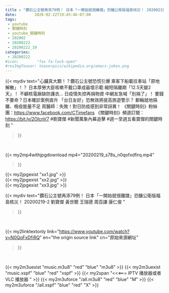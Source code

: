 ```yaml
---
title : "鑽石公主號再添79例！ 日本「一開始就很離譜」恐釀公衛版福島核災！ 20200219-2 劉寶傑 黃世聰 王瑞德 周百謙 康仁俊 "
date:        2020-02-22T19:45:46-07:00
tags:
 - youtube
 - 關鍵時刻
 - youtube_關鍵時刻
 - 202002
 - 20200222
 - 20200222_19
categories:
 - 20200222
#icon:        "fas fa-lock-open"
#resImgTeaser: teaserpics/wikipedia.org/emacs-jokes.png
---
```


{{< mydiv text="心臟真大顆！？鑽石公主號恐慌引爆 乘客下船載往車站「原地解散」！？ 日本厚勞大臣咳嗽不戴口罩成最壞示範 縮短隔離期「12.5天變2天」！ 不顧核電廠缺防護衣… 日疫情失控再捐物資 中網友急喊「別捐了」！ 要錢不要命？日本確診案例直升 「台日友好」恐無效將提高旅遊警示？ 郵輪就地隔離、檢疫能量不足 周醫師：失敗！對日防疫感到非常訝異！  《關鍵時刻》粉絲團：https://www.facebook.com/CTimefans 《關鍵時刻》頻道訂閱：https://bit.ly/2OlcnV7  #劉寶傑 #新聞萬象內幕追擊 #週一至週五看寶傑的關鍵時刻 "
>}}
<br>


{{< my2mp4withjpgdownload mp4="20200219_s78s_n0qofxdfirq.mp4"
>}}

{{< my2jpgexist "xx1.jpg" >}}<br>
{{< my2jpgexist "xx2.jpg" >}}<br>
{{< my2jpgexist "xx3.jpg" >}}<br>



{{< mydiv text="鑽石公主號再添79例！ 日本「一開始就很離譜」恐釀公衛版福島核災！ 20200219-2 劉寶傑 黃世聰 王瑞德 周百謙 康仁俊 "
>}}
<br>

{{< my2linktextonly link="https://www.youtube.com/watch?v=N0QoFxDfiRQ"
en="the origin source link" cn="原始來源網址"
>}}


<br>

{{< my2m3uexist "music.m3u8" "red"  "blue" "m3u8" >}} {{< my2m3uexist "music.xspf" "blue" "red"  "xspf" >}} {{< my2span "<<<=== IPTV 播放器或者 VLC 播放器 " >}} {{< my2m3uforce "/all.m3u8" "red"  "blue" "M" >}} {{< my2m3uforce "/all.xspf" "blue" "red"  "X" >}} 
